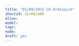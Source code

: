 ```yaml
---
title: "01/09/2015 CA Ordinaire"
shortid: SyrKE3aWb
alias: 
model: 
tags: 
node: 
draft: yes
--- 
```

 